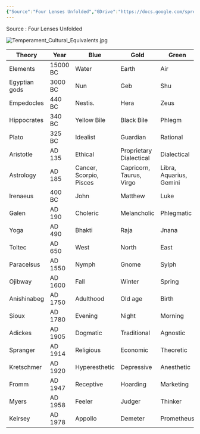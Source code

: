 ```yaml
---
{"Source":"Four Lenses Unfolded","GDrive":"https://docs.google.com/spreadsheets/d/1ChMfk0Wa_Gg9g0VJYH-ECg9JjYwh2a7s/edit#gid=1864531936","dg-publish":true,"permalink":"/sources/temperament-cultural-equivalents/","dgPassFrontmatter":true,"noteIcon":"1","created":"2023-01-02T21:30:42.351+01:00","updated":"2023-01-12T12:05:16.213+01:00"}
---
```



Source : Four Lenses Unfolded 

![Temperament_Cultural_Equivalents.jpg](/img/user/EXTRAS/Attachement/Temperament_Cultural_Equivalents.jpg)

| Theory        | Year     | Blue                    | Gold                     | Green                   | Orange                  |
|---------------|----------|-------------------------|--------------------------|-------------------------|-------------------------|
| Elements      | 15000 BC | Water                   | Earth                    | Air                     | Fire                    |
| Egyptian gods | 3000 BC  | Nun                     | Geb                      | Shu                     | Ra                      |
| Empedocles    | 440 BC   | Nestis.                 | Hera                     | Zeus                    | Aidoneus                |
| Hippocrates   | 340 BC   | Yellow Bile             | Black Bile               | Phlegm                  | Blood                   |
| Plato         | 325 BC   | Idealist                | Guardian                 | Rational                | Artisan                 |
| Aristotle     | AD 135   | Ethical                 | Proprietary Dialectical  | Dialectical             | Hedonic                 |
| Astrology     | AD 185   | Cancer, Scorpio, Pisces | Capricorn, Taurus, Virgo | Libra, Aquarius, Gemini | Aries, leo, Sagittarius |
| Irenaeus      | 400 BC   | John                    | Matthew                  | Luke                    | Mark                    |
| Galen         | AD 190   | Choleric                | Melancholic              | Phlegmatic              | Sanguine                |
| Yoga          | AD 490   | Bhakti                  | Raja                     | Jnana                   | Karma                   |
| Toltec        | AD 650   | West                    | North                    | East                    | South                   |
| Paracelsus    | AD 1550  | Nymph                   | Gnome                    | Sylph                   | Salamander              |
| Ojibway       | AD 1600  | Fall                    | Winter                   | Spring                  | Summer                  |
| Anishinabeg   | AD 1750  | Adulthood               | Old age                  | Birth                   | Youth                   |
| Sioux         | AD 1780  | Evening                 | Night                    | Morning                 | Noon                    |
| Adickes       | AD 1905  | Dogmatic                | Traditional              | Agnostic                | Innovative              |
| Spranger      | AD 1914  | Religious               | Economic                 | Theoretic               | Aesthetic               |
| Kretschmer    | AD 1920  | Hyperesthetic           | Depressive               | Anesthetic              | Hypomanic               |
| Fromm         | AD 1947  | Receptive               | Hoarding                 | Marketing               | Exploitative            |
| Myers         | AD 1958  | Feeler                  | Judger                   | Thinker                 | Perceiver               |
| Keirsey       | AD 1978  | Appollo                 | Demeter                  | Prometheus              | Dionysius               |
